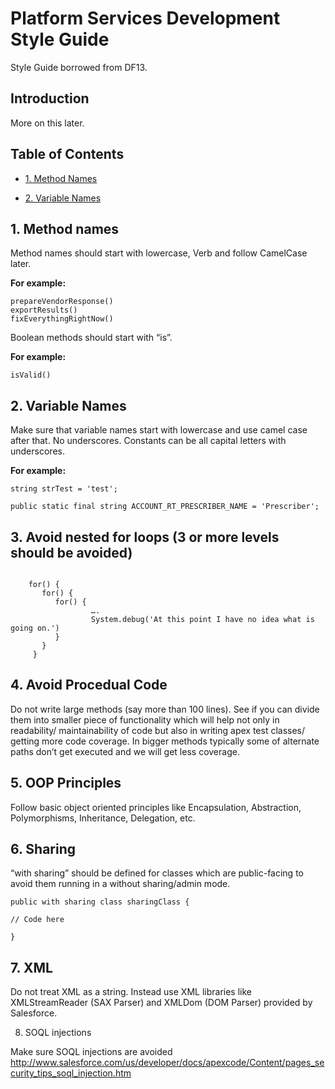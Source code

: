 # Platform Services Development Style Guide

Style Guide borrowed from DF13.

## Introduction

More on this later.

## Table of Contents

* [1. Method Names](#1-method-names)

* [2. Variable Names](#2-variable-names)

## 1. Method names

Method names should start with lowercase, Verb and follow CamelCase later.
    
**For example:**
```
prepareVendorResponse()
exportResults()
fixEverythingRightNow()
```
Boolean methods should start with “is”.

**For example:**
```
isValid()
```
## 2. Variable Names

Make sure that variable names start with lowercase and use camel case after that. No underscores. Constants can be all capital letters with underscores.

**For example:**
```
string strTest = 'test';

public static final string ACCOUNT_RT_PRESCRIBER_NAME = 'Prescriber';
```

## 3. Avoid nested for loops (3 or more levels should be avoided)
```
 
    for() {
       for() {
          for() {
                  ….
                  System.debug('At this point I have no idea what is going on.')
          }
       }
     }
```

## 4. Avoid Procedual Code

Do not write large methods (say more than 100 lines). See if you can divide them into smaller piece of functionality which will help not only in readability/ maintainability of code but also in writing apex test classes/ getting more code coverage. In bigger methods typically some of alternate paths don’t get executed and we will get less coverage.
 
## 5. OOP Principles

Follow basic object oriented principles like Encapsulation, Abstraction, Polymorphisms, Inheritance, Delegation, etc.
  
## 6. Sharing

“with sharing” should be defined for classes which are public-facing to avoid them running in a without sharing/admin mode.

```
public with sharing class sharingClass {

// Code here

}
```

## 7. XML

Do not treat XML as a string. Instead use XML libraries like XMLStreamReader (SAX Parser) and XMLDom (DOM Parser) provided by Salesforce.

8. SOQL injections

Make sure SOQL injections are avoided
http://www.salesforce.com/us/developer/docs/apexcode/Content/pages_security_tips_soql_injection.htm


